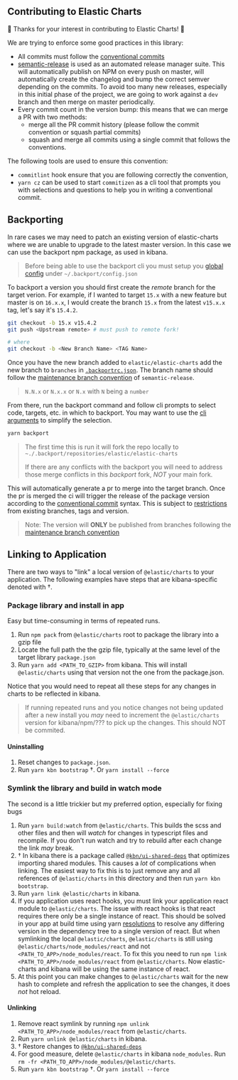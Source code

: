 ## Contributing to Elastic Charts

🙌 Thanks for your interest in contributing to Elastic Charts! 🙌

We are trying to enforce some good practices in this library:

- All commits must follow the [conventional commits](https://www.conventionalcommits.org/en/v1.0.0-beta.2/)
- [semantic-release](https://semantic-release.gitbook.io) is used as an automated release manager suite.
  This will automatically publish on NPM on every push on master, will automatically create the changelog and bump the correct semver depending on the commits. To avoid too many new releases, especially in this initial phase of the project, we are going to work against a `dev` branch and then merge on master periodically.
- Every commit count in the version bump: this means that we can merge a PR with two methods:
  - merge all the PR commit history (please follow the commit convention or squash partial commits)
  - squash and merge all commits using a single commit that follows the conventions.

The following tools are used to ensure this convention:

- `commitlint` hook ensure that you are following correctly the convention,
- `yarn cz` can be used to start `commitizen` as a cli tool that prompts you with selections and questions to help you in writing a conventional commit.

## Backporting

In rare cases we may need to patch an existing version of elastic-charts where we are unable to upgrade to the latest master version. In this case we can use the backport npm package, as used in kibana.

> Before being able to use the backport cli you must setup you [global config](https://github.com/sqren/backport/blob/master/docs/configuration.md#global-config-backportconfigjson) under `~/.backport/config.json`

To backport a version you should first create the *remote* branch for the target verion. For example, if I wanted to target `15.x` with a new feature but master is on `16.x.x`, I would create the branch `15.x` from the latest `v15.x.x` tag, let's say it's `15.4.2`.

```bash
git checkout -b 15.x v15.4.2
git push <Upstream remote> # must push to remote fork!

# where
git checkout -b <New Branch Name> <TAG Name>
```

Once you have the new branch added to `elastic/elastic-charts` add the new branch to `branches` in [`.backportrc.json`](.backportrc.json). The branch name should follow the [maintenance branch convention](https://github.com/semantic-release/semantic-release/blob/0785a844fa8ac1320383452ce531898be3b01f92/docs/recipes/maintenance-releases.md#publishing-maintenance-releases) of `semantic-release`.

> `N.N.x` or `N.x.x` or `N.x` with `N` being a `number`

From there, run the backport command and follow cli prompts to select code, targets, etc. in which to backport. You may want to use the [cli arguments](https://github.com/sqren/backport/blob/master/README.md#cli-arguments) to simplify the selection.

```bash
yarn backport
```

> The first time this is run it will fork the repo locally to `~./.backport/repositories/elastic/elastic-charts`
>
> If there are any conflicts with the backport you will need to address those merge conflicts in this *backport* fork, *NOT* your main fork.

This will automatically generate a pr to merge into the target branch. Once the pr is merged the ci will trigger the release of the package version according to the [conventional commit](https://www.conventionalcommits.org/en/v1.0.0-beta.2/) syntax. This is subject to [restrictions](https://semantic-release.gitbook.io/semantic-release/usage/workflow-configuration#pushing-to-a-maintenance-branch) from existing branches, tags and version.

> Note: The version will __ONLY__ be published from branches following the [maintenance branch convention](https://github.com/semantic-release/semantic-release/blob/0785a844fa8ac1320383452ce531898be3b01f92/docs/recipes/maintenance-releases.md#publishing-maintenance-releases)

## Linking to Application

There are two ways to "link" a local version of `@elastic/charts` to your application. The following examples have steps that are kibana-specific denoted with †.

### Package library and install in app

Easy but time-consuming in terms of repeated runs.
1. Run `npm pack` from `@elastic/charts` root to package the library into a gzip file
1. Locate the full path the the gzip file, typically at the same level of the target library `package.json`
1. Run `yarn add <PATH_TO_GZIP>` from kibana. This will install `@elastic/charts` using that version not the one from the package.json.

Notice that you would need to repeat all these steps for any changes in charts to be reflected in kibana.

> If running repeated runs and you notice changes not being updated after a new install you _may_ need to increment the `@elastic/charts` version for kibana/npm/??? to pick up the changes. This should NOT be commited.

#### Uninstalling
1. Reset changes to `package.json`.
1. Run `yarn kbn bootstrap` †. Or `yarn install --force`

### Symlink the library and build in watch mode

The second is a little trickier but my preferred option, especially for fixing bugs

1. Run `yarn build:watch` from `@elastic/charts`. This builds the scss and other files and then will _watch_ for changes in typescript files and recompile. If you don't run watch and try to rebuild after each change the link _may_ break.
1. † In kibana there is a package called [`@kbn/ui-shared-deps`](https://github.com/elastic/kibana/tree/master/packages/kbn-ui-shared-deps) that optimizes importing shared modules. This causes a _lot_ of complications when linking. The easiest way to fix this is to just remove any and all references of `@elastic/charts` in this directory and then run `yarn kbn bootstrap`.
1. Run `yarn link @elastic/charts` in kibana.
1. If you application uses react hooks, you must link your application react module to `@elastic/charts`. The issue with react hooks is that react requires there only be a single instance of react. This should be solved in your app at build time using yarn [resolutions](https://classic.yarnpkg.com/en/docs/selective-version-resolutions/) to resolve any differing version in the dependency tree to a single version of react. But when symlinking the local `@elastic/charts`, `@elastic/charts` is still using `@elastic/charts/node_modules/react` and not `<PATH_TO_APP>/node_modules/react`. To fix this you need to run `npm link <PATH_TO_APP>/node_modules/react` from `@elastic/charts`. Now elastic-charts and kibana will be using the same instance of react.
1. At this point you can make changes to `@elastic/charts` wait for the new hash to complete and refresh the application to see the changes, it does _not_ hot reload.

#### Unlinking

1. Remove react symlink by running `npm unlink <PATH_TO_APP>/node_modules/react` from `@elastic/charts`.
1. Run `yarn unlink @elastic/charts` in kibana.
1. † Restore changes to [`@kbn/ui-shared-deps`](https://github.com/elastic/kibana/tree/master/packages/kbn-ui-shared-deps)
1. For good measure, delete `@elastic/charts` in kibana `node_modules`. Run `rm -fr <PATH_TO_APP>/node_modules/@elastic/charts`.
1. Run `yarn kbn bootstrap` †. Or `yarn install --force`
